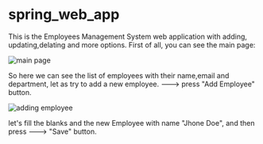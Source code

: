 # spring_web_app
This is the Employees Management System web application with adding, updating,delating and more options.
First of all, you can see the main page:

![main page](https://user-images.githubusercontent.com/73636880/162591514-030d34cd-dfa6-49ce-86c5-1ccabe158145.png)

So here we can see the list of employees with their name,email and department, let as try to add a new employee.
---> press "Add Employee" button.

![adding employee](https://user-images.githubusercontent.com/73636880/162591652-039ba780-7cb9-4cc1-8e50-3b827d397f3b.png)

let's fill the blanks and the new Employee with name "Jhone Doe", and then press ---> "Save" button.






